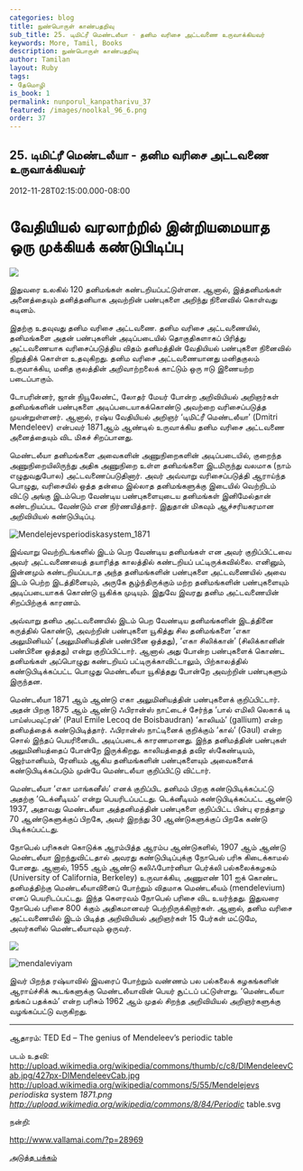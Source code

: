 ```yaml
---
categories: blog
title: நுண்பொருள் காண்பதறிவு
sub_title: 25. டிமிட்ரீ மெண்டலீயா - தனிம வரிசை அட்டவணை உருவாக்கியவர்
keywords: More, Tamil, Books
description: நுண்பொருள் காண்பதறிவு
author: Tamilan
layout: Ruby
tags:
- தேமொழி
is_book: 1
permalink: nunporul_kanpatharivu_37
featured: /images/noolkal_96_6.png
order: 37
---
```



## 25. டிமிட்ரீ மெண்டலீயா - தனிம வரிசை அட்டவணை உருவாக்கியவர்

2012-11-28T02:15:00.000-08:00

# வேதியியல் வரலாற்றில் இன்றியமையாத ஒரு முக்கியக் கண்டுபிடிப்பு

![](https://upload.wikimedia.org/wikipedia/commons/thumb/c/c8/DIMendeleevCab.jpg/800px-DIMendeleevCab.jpg)

இதுவரை உலகில் 120 தனிமங்கள் கண்டறியப்பட்டுள்ளன. ஆனால், இத்தனிமங்கள் அனைத்தையும் தனித்தனியாக அவற்றின் பண்புகளை அறிந்து நினைவில் கொள்வது கடினம்.

இதற்கு உதவுவது தனிம வரிசை அட்டவணை. தனிம வரிசை அட்டவணையில், தனிமங்களை அதன் பண்புகளின் அடிப்படையில் தொகுதிகளாகப் பிரித்து அட்டவணையாக வரிசைப்படுத்திய விதம் தனிமத்தின் வேதியியல் பண்புகளை நினைவில் நிறுத்திக் கொள்ள உதவுகிறது. தனிம வரிசை அட்டவணையானது மனிதகுலம் உருவாக்கிய, மனித குலத்தின் அறிவாற்றலைக் காட்டும் ஒரு ஈடு இணையற்ற படைப்பாகும்.

டோபரின்னர், ஜான் நியூலேண்ட், லோதர் மேயர் போன்ற அறிவியியல் அறிஞர்கள் தனிமங்களின் பண்புகளை அடிப்படையாகக்கொண்டு அவற்றை வரிசைப்படுத்த முயன்றுள்ளனர். ஆனால், ரஷ்ய வேதியியல் அறிஞர் ‘டிமிட்ரீ மெண்டலீயா’ (Dmitri Mendeleev) என்பவர் 1871ஆம் ஆண்டில் உருவாக்கிய தனிம வரிசை அட்டவணை அனைத்தையும் விட மிகச் சிறப்பானது.

மெண்டலீயா தனிமங்களை அவைகளின் அணுநிறைகளின் அடிப்படையில், குறைந்த அணுநிறையிலிருந்து அதிக அணுநிறை உள்ள தனிமங்களை இடமிருந்து வலமாக (நாம் எழுதுவதுபோல) அட்டவணைப்படுதினார். அவர் அவ்வாறு வரிசைப்படுத்தி ஆராய்ந்த பொழுது, வரிசையில் ஒத்த தன்மை இல்லாத தனிமங்களுக்கு இடையில் வெற்றிடம் விட்டு அங்கு இடம்பெற வேண்டிய பண்புகளையுடைய தனிமங்கள் இனிமேல்தான் கண்டறியப்பட வேண்டும் என நிர்ணயித்தார். இதுதான் மிகவும் ஆச்சரியகரமான அறிவியியல் கண்டுபிடிப்பு.

![Mendelejevs<em>periodiska</em>system_1871](http://upload.wikimedia.org/wikipedia/commons/5/55/Mendelejevs_periodiska_system_1871.png)

இவ்வாறு வெற்றிடங்களில் இடம் பெற வேண்டிய தனிமங்கள் என அவர் குறிப்பிட்டவை அவர் அட்டவணையைத் தயாரித்த காலத்தில் கண்டறியப் பட்டிருக்கவில்லை. எனினும், இன்னமும் கண்டறியப்படாத அந்த தனிமங்களின் பண்புகளை அட்டவணையில் அவை இடம் பெற்ற இடத்தினையும், அருகே சூழ்ந்திருக்கும் மற்ற தனிமங்களின் பண்புகளையும் அடிப்படையாகக் கொண்டு யூகிக்க முடியும். இதுவே இவரது தனிம அட்டவணையின் சிறப்பிற்குக் காரணம்.

அவ்வாறு தனிம அட்டவணையில் இடம் பெற வேண்டிய தனிமங்களின் இடத்தினை கருத்தில் கொண்டு, அவற்றின் பண்புகளை யூகித்து சில தனிமங்களை ‘எகா அலுமினியம்’ (அலுமினியத்தின் பண்பினை ஒத்தது), ‘எகா சிலிக்கான்’ (சிலிக்கானின் பண்பினை ஒத்தது) என்று குறிப்பிட்டார். ஆனால் அது போன்ற பண்புகளைக் கொண்ட தனிமங்கள் அப்பொழுது கண்டறியப் பட்டிருக்காவிட்டாலும், பிற்காலத்தில் கண்டுபிடிக்கப்பட்ட பொழுது மெண்டலீயா யூகித்தது போன்றே அவற்றின் பண்புகளும் இருந்தன.

மெண்டலீயா 1871 ஆம் ஆண்டு எகா அலுமினியத்தின் பண்புகளைக் குறிப்பிட்டார். அதன் பிறகு 1875 ஆம் ஆண்டு ஃபிரான்ஸ் நாட்டைச் சேர்ந்த ‘பால் எமிலி லெகாக் டி பாய்ஸ்பவுட்ரன்’ (Paul Emile Lecoq de Boisbaudran) ‘காலியம்’ (gallium) என்ற தனிமத்தைக் கண்டுபிடித்தார். ஃபிரான்ஸ் நாட்டினைக் குறிக்கும் ‘கால்’ (Gaul) என்ற சொல் இந்தப் பெயரினையிட அடிப்படைக் காரணமானது. இந்த தனிமத்தின் பண்புகள் அலுமினியத்தைப் போன்றே இருக்கிறது. காலியத்தைத் தவிர ஸ்கேண்டியம், ஜெர்மானியம், ரேனியம் ஆகிய தனிமங்களின் பண்புகளையும் அவைகளைக் கண்டுபிடிக்கப்படும் முன்பே மெண்டலீயா குறிப்பிட்டு விட்டார்.

மெண்டலீயா ‘எகா மாங்கனீஸ்’ எனக் குறிப்பிட தனிமம் பிறகு கண்டுபிடிக்கப்பட்டு அதற்கு ‘டெக்னீடியம்’ என்று பெயரிடப்பட்டது. டெக்னீடியம் கண்டுபிடிக்கப்பட்ட ஆண்டு 1937, அதாவது மெண்டலீயா அத்தனிமத்தின் பண்புகளை குறிப்பிட்ட பின்பு ஏறத்தாழ 70 ஆண்டுகளுக்குப் பிறகே, அவர் இறந்து 30 ஆண்டுகளுக்குப் பிறகே கண்டு பிடிக்கப்பட்டது.

நோபெல் பரிசுகள் கொடுக்க ஆரம்பித்த ஆரம்ப ஆண்டுகளில், 1907 ஆம் ஆண்டு மெண்டலீயா இறந்துவிட்டதால் அவரது கண்டுபிடிப்புக்கு நோபெல் பரிசு கிடைக்காமல் போனது. ஆனால், 1955 ஆம் ஆண்டு கலிஃபோர்னியா பெர்க்லி பல்கலைக்கழகம் (University of California, Berkeley) உருவாக்கிய, அணுஎண் 101 ஐக் கொண்ட தனிமத்திற்கு மெண்டலீயாவினைப் போற்றும் விதமாக மெண்டலீயம் (mendelevium) எனப் பெயரிடப்பட்டது. இந்த கெளரவம் நோபெல் பரிசை விட உயர்ந்தது. இதுவரை நோபெல் பரிசை 800 க்கும் அதிகமானவர் பெற்றிருக்கிறார்கள். ஆனால், தனிம வரிசை அட்டவணையில் இடம் பிடித்த அறிவியியல் அறிஞர்கள் 15 பேர்கள் மட்டுமே, அவர்களில் மெண்டலீயாவும் ஒருவர்.

![](https://upload.wikimedia.org/wikipedia/commons/thumb/3/39/Periodic_table_large.png/1280px-Periodic_table_large.png)

![mendaleviyam](https://1.bp.blogspot.com/-UixQuFUGVr8/ULBPZlONShI/AAAAAAAABvU/fS5v3kZd21A/s1600/mendaleviyam.JPG)

இவர் பிறந்த ரஷ்யாவில் இவரைப் போற்றும் வண்ணம் பல பல்கலைக் கழகங்களின் ஆராய்ச்சிக் கூடங்களுக்கு மெண்டலீயாவின் பெயர் சூட்டப் பட்டுள்ளது. ‘மெண்டலீயா தங்கப் பதக்கம்’ என்ற பரிசும் 1962 ஆம் முதல் சிறந்த அறிவியியல் அறிஞர்களுக்கு வழங்கப்பட்டு வருகிறது.

* * *

ஆதாரம்: TED Ed – The genius of Mendeleev’s periodic table

படம் உதவி:  
http://upload.wikimedia.org/wikipedia/commons/thumb/c/c8/DIMendeleevCab.jpg/427px-DIMendeleevCab.jpg  
http://upload.wikimedia.org/wikipedia/commons/5/55/Mendelejevs _periodiska_ system _1871.png  
http://upload.wikimedia.org/wikipedia/commons/8/84/Periodic_ table.svg

நன்றி:

http://www.vallamai.com/?p=28969

[அடுத்த பக்கம்](nunporul_kanpatharivu_38)